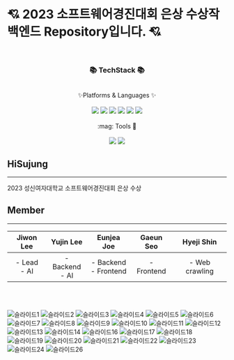 # :cupid: 2023 소프트웨어경진대회 은상 수상작 백엔드 Repository입니다. :cupid:
<br/>
<div align = "center">
  <h3> 📚 TechStack 📚 </h3>
  <br/>
  ✨Platforms & Languages ✨
</div>
<br/>
<div align="center">
  <img src="https://img.shields.io/badge/Java-007396?style=flat&logo=Java&logoColor=white" />
  <img src="https://img.shields.io/badge/SpringBoot-6DB33F?style=flat&logo=SpringBoot&logoColor=white" />
  <img src="https://img.shields.io/badge/SpringSecurity-6DB33F?style=flat&logo=SpringSecurity&logoColor=white" />
  <img src="https://img.shields.io/badge/AmazonAWS-232F3E?style=flat&logo=AmazonAWS&logoColor=white" />
  <img src="https://img.shields.io/badge/MySQL-4479A1?style=flat&logo=MySQL&logoColor=white" />
  <img src="https://img.shields.io/badge/Redis-DC382D?style=flat&logo=MySQL&logoColor=white" />
</div>

<br/>
<div align="center">
:mag: Tools 🔎 
</div>
<br/>
<div align="center">
  <img src="https://img.shields.io/badge/intellijidea-000000?style=flat&logo=intellijidea&logoColor=white" />
  <img src="https://img.shields.io/badge/github-181717?style=flat&logo=github&logoColor=white" />
</div>

## HiSujung 
---
2023 성신여자대학교 소프트웨어경진대회 은상 수상

## Member
---

| **Jiwon Lee** | **Yujin Lee** | **Eunjea Joe** | **Gaeun Seo** | **Hyeji Shin** |
|:-------------:|:-------------:|:---------------:|:-------------:|:--------------:|
| - Lead  <br>- AI  | - Backend  <br>- AI  | - Backend  <br>- Frontend | - Frontend | - Web crawling |


<br>
<br>




![슬라이드1](https://github.com/HiSujung/hisujung-spring-mvc/assets/80439068/dca7c386-58b6-4fa5-a073-c3f438076627)
![슬라이드2](https://github.com/HiSujung/hisujung-spring-mvc/assets/80439068/d7427060-85d0-4e5c-a689-6131e750a7c3)
![슬라이드3](https://github.com/HiSujung/hisujung-spring-mvc/assets/80439068/77f77170-a1f9-43d6-9115-7e7ed3489b1d)
![슬라이드4](https://github.com/HiSujung/hisujung-spring-mvc/assets/80439068/4b8bc31b-5fd4-4dd5-bf7f-b56ceee43d4b)
![슬라이드5](https://github.com/HiSujung/hisujung-spring-mvc/assets/80439068/1747cb02-9bfc-4093-9417-3a222f5ba8ee)
![슬라이드6](https://github.com/HiSujung/hisujung-spring-mvc/assets/80439068/160a767e-6b19-45c2-9633-5800d8d01b46)
![슬라이드7](https://github.com/HiSujung/hisujung-spring-mvc/assets/80439068/9f43f6d9-de6c-45a4-933a-8c80edc5f296)
![슬라이드8](https://github.com/HiSujung/hisujung-spring-mvc/assets/80439068/da746775-3210-436a-9f09-f1c154357bda)
![슬라이드9](https://github.com/HiSujung/hisujung-spring-mvc/assets/80439068/a8495da2-6244-490f-b1c0-2b3d6ac71a60)
![슬라이드10](https://github.com/HiSujung/hisujung-spring-mvc/assets/80439068/a346f9f9-b0f0-4de7-865b-56e26656f88d)
![슬라이드11](https://github.com/HiSujung/hisujung-spring-mvc/assets/80439068/a664e4bc-cecc-4632-a2c5-7eaa15bcf87a)
![슬라이드12](https://github.com/HiSujung/hisujung-spring-mvc/assets/80439068/0c7cc829-cb92-4072-8083-6095e5b7113b)
![슬라이드13](https://github.com/HiSujung/hisujung-spring-mvc/assets/80439068/0841a744-dbd4-4e6f-9e2c-d7cb5b90fb1a)
![슬라이드14](https://github.com/HiSujung/hisujung-spring-mvc/assets/80439068/d8fbfe16-f6ac-4080-8d99-6907ed879b7b)
![슬라이드16](https://github.com/HiSujung/hisujung-spring-mvc/assets/80439068/0b539597-0b98-46da-87e4-84f2cf447ae8)
![슬라이드17](https://github.com/HiSujung/hisujung-spring-mvc/assets/80439068/7b3b30e5-3b78-46c8-b68c-b832f34660ad)
![슬라이드18](https://github.com/HiSujung/hisujung-spring-mvc/assets/80439068/b3f58f4d-9542-4bf1-9695-8bcdbd1635a3)
![슬라이드19](https://github.com/HiSujung/hisujung-spring-mvc/assets/80439068/7770c259-c9a3-4d88-a18b-a7aeefb6e844)
![슬라이드20](https://github.com/HiSujung/hisujung-spring-mvc/assets/80439068/f5588617-5785-49c2-9c9a-5d2be58d589b)
![슬라이드21](https://github.com/HiSujung/hisujung-spring-mvc/assets/80439068/449be33b-35b3-440a-9a95-34fac7329467)
![슬라이드22](https://github.com/HiSujung/hisujung-spring-mvc/assets/80439068/8f2065f9-5408-49db-ab09-4923dff969d5)
![슬라이드23](https://github.com/HiSujung/hisujung-spring-mvc/assets/80439068/34437197-281c-42ff-bec7-a988994bb19b)
![슬라이드24](https://github.com/HiSujung/hisujung-spring-mvc/assets/80439068/1037ea7b-9958-4131-93fd-fdffe12e873a)
![슬라이드26](https://github.com/HiSujung/hisujung-spring-mvc/assets/80439068/647fcc52-2eb6-4ea5-a1e5-cebecf3e2c51)

  
